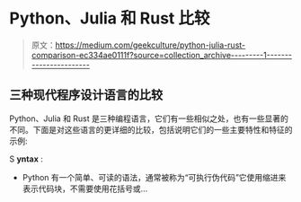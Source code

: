 # Python、Julia 和 Rust 比较

> 原文：<https://medium.com/geekculture/python-julia-rust-comparison-ec334ae0111f?source=collection_archive---------1----------------------->

## 三种现代程序设计语言的比较

Python、Julia 和 Rust 是三种编程语言，它们有一些相似之处，也有一些显著的不同。下面是对这些语言的更详细的比较，包括说明它们的一些主要特性和特征的示例:

S **yntax** :

*   Python 有一个简单、可读的语法，通常被称为“可执行伪代码”它使用缩进来表示代码块，不需要使用花括号或…